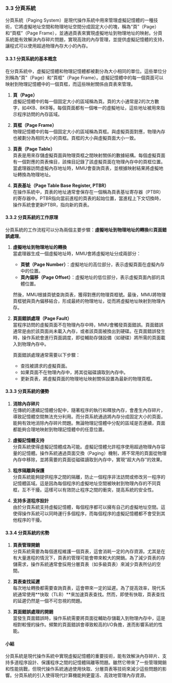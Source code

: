 ### 3.3 分頁系統

分頁系統（Paging System）是現代操作系統中用來管理虛擬記憶體的一種技術，它將虛擬地址空間和物理地址空間分成固定大小的塊，稱為“頁”（Page）和“頁框”（Page Frame），並通過頁表來實現虛擬地址到物理地址的映射。分頁系統能有效解決內存碎片問題，實現高效的內存管理，並提供虛擬記憶體的支持，讓程式可以使用超過物理內存大小的內存。

#### 3.3.1 分頁系統的基本概念

在分頁系統中，虛擬記憶體和物理記憶體都被劃分為大小相同的單位。這些單位分別稱為“頁”（Page）和“頁框”（Page Frame）。虛擬記憶體中的每一個頁面可以映射到物理記憶體中的一個頁框，而這些映射關係由頁表來管理。

1. **頁（Page）**  
   虛擬記憶體中的每一個固定大小的區域稱為頁。頁的大小通常是2的次方數字，如4KB、8KB等。每個頁面都有一個唯一的虛擬地址，這些地址被用來指示程序訪問的內存區域。

2. **頁框（Page Frame）**  
   物理記憶體中的每一個固定大小的區域稱為頁框。與虛擬頁面對應，物理內存也被劃分為相同大小的頁框。頁框的大小與虛擬頁面大小一致。

3. **頁表（Page Table）**  
   頁表是用來存儲虛擬頁面與物理頁框之間映射關係的數據結構。每個虛擬頁面有一個對應的頁表條目，該條目記錄了該虛擬頁面在物理內存中的頁框位置。當處理器訪問虛擬內存地址時，MMU會查詢頁表，並根據映射結果將虛擬地址轉換為物理地址。

4. **頁表基址（Page Table Base Register, PTBR）**  
   在操作系統中，頁表的地址通常會保存在一個稱為頁表基址寄存器（PTBR）的寄存器中。PTBR指向當前進程的頁表的起始位置，當進程上下文切換時，操作系統會更新PTBR，指向新的頁表。

#### 3.3.2 分頁系統的工作原理

分頁系統的工作流程可以分為兩個主要步驟：**虛擬地址到物理地址的轉換**和**頁面錯誤處理**。

1. **虛擬地址到物理地址的轉換**  
   當處理器生成一個虛擬地址時，MMU會將虛擬地址分成兩部分：
   - **頁號（Page Number）**：虛擬地址的高位部分，表示虛擬頁面在虛擬內存中的位置。
   - **頁內偏移（Page Offset）**：虛擬地址的低位部分，表示虛擬頁面內部的具體位置。

   然後，MMU根據頁號查詢頁表，獲得對應的物理頁框號。最後，MMU將物理頁框號與頁內偏移結合，形成最終的物理地址，從而將虛擬地址映射到物理內存。

2. **頁面錯誤處理（Page Fault）**  
   當程序訪問的虛擬頁面不在物理內存中時，MMU會觸發頁面錯誤。頁面錯誤通常是由於該頁面尚未載入內存，或者該頁面被換出到硬碟。在頁面錯誤發生時，操作系統會進行頁面調度，即從輔助存儲設備（如硬碟）將所需的頁面載入到物理內存中。

   頁面錯誤處理通常需要以下步驟：
   - 查找被請求的虛擬頁面。
   - 如果頁面不在物理內存中，將其從磁碟讀取到內存中。
   - 更新頁表，將虛擬頁面的物理地址映射關係設置為最新的物理頁框。

#### 3.3.3 分頁系統的優勢

1. **消除內存碎片**  
   在傳統的連續記憶體分配中，隨著程序的執行和釋放內存，會產生內存碎片，導致記憶體空間無法充分利用。而分頁系統通過將內存分成固定大小的頁面，能夠有效地消除內存碎片問題。無論物理記憶體中分配的區域是否連續，頁面都能夠合理地映射到物理記憶體中的任意位置。

2. **虛擬記憶體支持**  
   分頁系統使得虛擬記憶體成為可能。虛擬記憶體允許程序使用超過物理內存容量的記憶體。操作系統通過頁面交換（Paging）機制，將不常用的頁面從物理內存中移除，並將需要的頁面從磁碟讀取到內存中，實現“超大內存”的效果。

3. **程序隔離與保護**  
   分頁系統能夠提供程序之間的隔離，防止一個程序非法訪問或修改另一程序的記憶體區域。這是因為每個程序的虛擬地址空間被映射到物理內存的不同頁框，互不干擾。這樣可以有效防止程序之間的衝突，提高系統的安全性。

4. **支持多道程序設計**  
   由於分頁系統支持虛擬記憶體，每個程序都可以擁有自己的虛擬地址空間。這使得操作系統可以同時運行多個程序，而每個程序的虛擬記憶體都不會受到其他程序的干擾。

#### 3.3.4 分頁系統的劣勢

1. **頁表管理開銷**  
   分頁系統需要為每個進程維護一個頁表，這會消耗一定的內存資源。尤其是在有大量進程的情況下，頁表的管理可能會帶來較大的開銷。為了減少頁表的存儲需求，操作系統通常會採用分層頁表（如多級頁表）來減少頁表所佔的空間。

2. **頁表查找延遲**  
   每次地址轉換都需要查詢頁表，這會帶來一定的延遲。為了提高效率，現代系統通常使用**快取（TLB）**來加速頁表查找。然而，即使有快取，頁表查找的延遲仍然是一個不可忽視的問題。

3. **頁面錯誤處理的開銷**  
   當發生頁面錯誤時，操作系統需要將頁面從輔助存儲載入到物理內存中，這是相對較慢的操作。頻繁的頁面錯誤會導致較高的I/O負擔，進而影響系統的性能。

#### 小結

分頁系統是現代操作系統中實現虛擬記憶體的重要技術，能有效解決內存碎片、支持多道程序設計、保護程序之間的記憶體隔離等問題。雖然它帶來了一些管理開銷和性能挑戰，但現代操作系統通過使用快取、分層頁表等技術來減少這些問題的影響。分頁系統的引入使得現代計算機能夠更靈活、高效地管理內存資源。